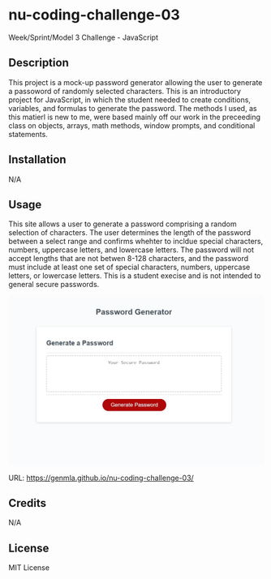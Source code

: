 # nu-coding-challenge-03
Week/Sprint/Model 3 Challenge - JavaScript

## Description

This project is a mock-up password generator allowing the user to generate a passoword of randomly selected characters. 
This is an introductory project for JavaScript, in which the student needed to create conditions, variables, and formulas to generate the password. The methods I used, as this matierl is new to me, were based mainly off our work in the preceeding class on objects, arrays, math methods, window prompts, and conditional statements. 

## Installation

N/A

## Usage

This site allows a user to generate a password comprising a random selection of characters. The user determines the length of the password between a select range and confirms whehter to incldue special characters, numbers, uppercase letters, and lowercase letters. The password will not accept lengths that are not betwen 8-128 characters, and the password must include at least one set of special characters, numbers, uppercase letters, or lowercase letters. This is a student execise and is not intended to general secure passwords. 

![screenshot of the deployed password creation application](/assets/Project3%20Screen.jpg)

URL: https://genmla.github.io/nu-coding-challenge-03/

## Credits

N/A

## License

MIT License